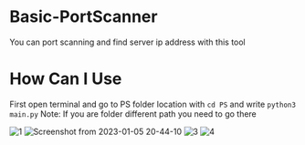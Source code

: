 # Basic-PortScanner
You can port scanning and find server ip address with this tool
# How Can I Use
First open terminal and go to PS folder location with `cd PS` and write `python3 main.py`
Note: If you are folder different path you need to go there

![1](https://user-images.githubusercontent.com/84273839/210847838-13e2fb61-7dab-4912-a6a0-4cff917224c9.png)
![Screenshot from 2023-01-05 20-44-10](https://user-images.githubusercontent.com/84273839/210847863-453d78cc-8ac5-474a-927b-bb5472eb6751.png)
![3](https://user-images.githubusercontent.com/84273839/210847870-5f23b81c-a832-4b42-a530-9851a1d0bfae.png)
![4](https://user-images.githubusercontent.com/84273839/210847878-73fb9202-76f8-4d2e-a5c0-10d90257258d.png)
